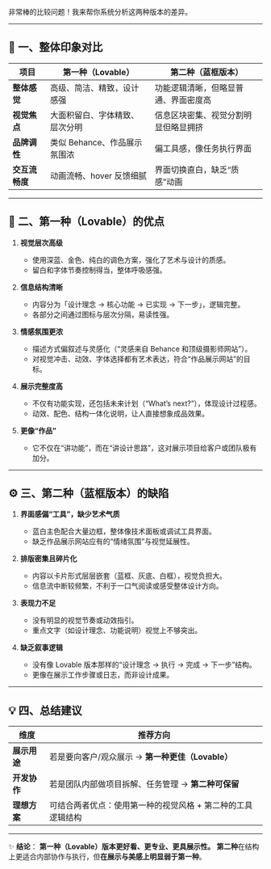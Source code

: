 非常棒的比较问题！我来帮你系统分析这两种版本的差异。

---

## 🧩 一、整体印象对比

| 项目        | 第一种（Lovable）       | 第二种（蓝框版本）          |
| --------- | ------------------ | ------------------ |
| **整体感觉**  | 高级、简洁、精致，设计感强      | 功能逻辑清晰，但略显普通、界面密度高 |
| **视觉焦点**  | 大面积留白、字体精致、层次分明    | 信息区块密集、视觉分割明显但略显拥挤 |
| **品牌调性**  | 类似 Behance、作品展示氛围浓 | 偏工具感，像任务执行界面       |
| **交互流畅度** | 动画流畅、hover 反馈细腻    | 界面切换直白，缺乏“质感”动画    |

---

## 🎨 二、第一种（Lovable）的优点

1. **视觉层次高级**

    * 使用深蓝、金色、纯白的调色方案，强化了艺术与设计的质感。
    * 留白和字体节奏控制得当，整体呼吸感强。

2. **信息结构清晰**

    * 内容分为「设计理念 → 核心功能 → 已实现 → 下一步」，逻辑完整。
    * 各部分之间通过图标与层次分隔，易读性强。

3. **情感氛围更浓**

    * 描述方式偏叙述与灵感化（“灵感来自 Behance 和顶级摄影师网站”）。
    * 对视觉冲击、动效、字体选择都有艺术表达，符合“作品展示网站”的目标。

4. **展示完整度高**

    * 不仅有功能实现，还包括未来计划（“What’s next?”），体现设计过程感。
    * 动效、配色、结构一体化说明，让人直接想象成品效果。

5. **更像“作品”**

    * 它不仅在“讲功能”，而在“讲设计思路”，这对展示项目给客户或团队极有加分。

---

## ⚙️ 三、第二种（蓝框版本）的缺陷

1. **界面感偏“工具”，缺少艺术气质**

    * 蓝白主色配合大量边框，整体像技术面板或调试工具界面。
    * 缺乏作品展示网站应有的“情绪氛围”与视觉延展性。

2. **排版密集且碎片化**

    * 内容以卡片形式层层嵌套（蓝框、灰底、白框），视觉负担大。
    * 信息流中断较频繁，不利于一口气阅读或感受整体设计方向。

3. **表现力不足**

    * 没有明显的视觉节奏或动效指引。
    * 重点文字（如设计理念、功能说明）视觉上不够突出。

4. **缺乏叙事逻辑**

    * 没有像 Lovable 版本那样的“设计理念 → 执行 → 完成 → 下一步”结构。
    * 更像在展示工作步骤或日志，而非设计成果。

---

## 💡 四、总结建议

| 维度       | 推荐方向                             |
| -------- | -------------------------------- |
| **展示用途** | 若是要向客户/观众展示 → **第一种更佳（Lovable）** |
| **开发协作** | 若是团队内部做项目拆解、任务管理 → **第二种可保留**    |
| **理想方案** | 可结合两者优点：使用第一种的视觉风格 + 第二种的工具逻辑结构  |

---

✨ **结论**：
**第一种（Lovable）版本更好看、更专业、更具展示性。**
**第二种**在结构上更适合内部协作与执行，但**在展示与美感上明显弱于第一种**。

